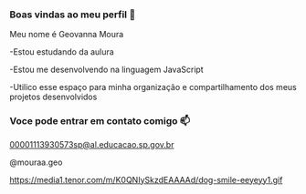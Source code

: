 ### Boas vindas ao meu perfil 💟

Meu nome é Geovanna Moura

-Estou estudando da aulura

-Estou me desenvolvendo na linguagem JavaScript

-Utilico esse espaço para minha organização e compartilhamento dos meus projetos desenvolvidos 

### Voce pode entrar em contato comigo 📫

00001113930573sp@al.educacao.sp.gov.br

@mouraa.geo




https://media1.tenor.com/m/K0QNIySkzdEAAAAd/dog-smile-eeyeyy1.gif



